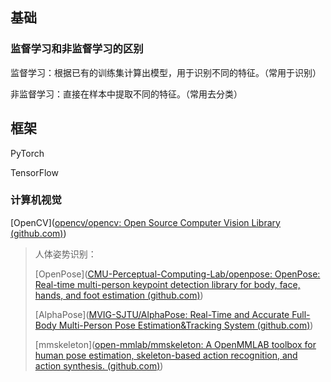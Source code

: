 ## 基础

### 监督学习和非监督学习的区别

监督学习：根据已有的训练集计算出模型，用于识别不同的特征。（常用于识别）

非监督学习：直接在样本中提取不同的特征。（常用去分类）

## 框架

PyTorch

TensorFlow

### 计算机视觉

[OpenCV]([opencv/opencv: Open Source Computer Vision Library (github.com)](https://github.com/opencv/opencv))

> 人体姿势识别：
> 
> [OpenPose]([CMU-Perceptual-Computing-Lab/openpose: OpenPose: Real-time multi-person keypoint detection library for body, face, hands, and foot estimation (github.com)](https://github.com/CMU-Perceptual-Computing-Lab/openpose))
> 
> [AlphaPose]([MVIG-SJTU/AlphaPose: Real-Time and Accurate Full-Body Multi-Person Pose Estimation&Tracking System (github.com)](https://github.com/MVIG-SJTU/AlphaPose))
> 
> [mmskeleton]([open-mmlab/mmskeleton: A OpenMMLAB toolbox for human pose estimation, skeleton-based action recognition, and action synthesis. (github.com)](https://github.com/open-mmlab/mmskeleton))

